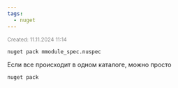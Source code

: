 ```yaml
---
tags:
  - nuget
---
```

<span style="font-size:12px; color:#888888;">Created: 11.11.2024 11:14</span>

```shell
nuget pack mmodule_spec.nuspec
```

Если все происходит в одном каталоге, можно просто 

```shell
nuget pack
```



